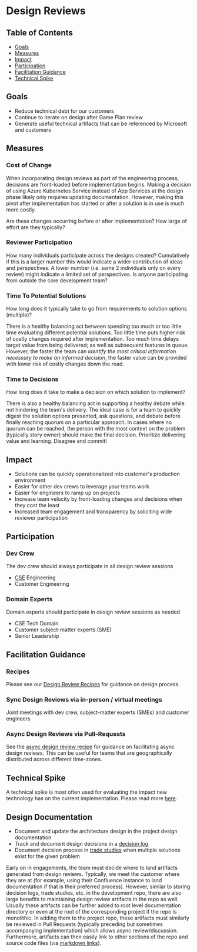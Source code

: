 # Design Reviews

## Table of Contents

- [Goals](#goals)
- [Measures](#measures)
- [Impact](#impact)
- [Participation](#participation)
- [Facilitation Guidance](#facilitation-guidance)
- [Technical Spike](#technical-spike)

## Goals

- Reduce technical debt for our customers
- Continue to iterate on design after Game Plan review
- Generate useful technical artifacts that can be referenced by Microsoft and customers

## Measures

### Cost of Change

When incorporating design reviews as part of the engineering process, decisions are front-loaded before implementation begins. Making a decision of using Azure Kubernetes Service instead of App Services at the design phase likely only requires updating documentation. However, making this pivot after implementation has started or after a solution is in use is much more costly.

Are these changes occurring before or after implementation? How large of effort are they typically?

### Reviewer Participation

How many individuals participate across the designs created? Cumulatively if this is a larger number this would indicate a wider contribution of ideas and perspectives. A lower number (i.e. same 2 individuals only on every review) might indicate a limited set of perspectives. Is anyone participating from outside the core development team?

### Time To Potential Solutions

How long does it typically take to go from requirements to solution options (multiple)?

There is a healthy balancing act between spending too much or too little time evaluating different potential solutions. Too little time puts higher risk of costly changes required after implementation. Too much time delays target value from being delivered; as well as subsequent features in queue. However, the faster the team can *identify the most critical information necessary to make an informed decision*, the faster value can be provided with lower risk of costly changes down the road.

### Time to Decisions

How long does it take to make a decision on which solution to implement?

There is also a healthy balancing act in supporting a healthy debate while not hindering the team's delivery. The ideal case is for a team to quickly digest the solution options presented, ask questions, and debate before finally reaching quorum on a particular approach. In cases where no quorum can be reached, the person with the most context on the problem (typically story owner) should make the final decision. Prioritize delivering value and learning. Disagree and commit!

## Impact

- Solutions can be quickly operationalized into customer's production environment
- Easier for other dev crews to leverage your teams work
- Easier for engineers to ramp up on projects
- Increase team velocity by front-loading changes and decisions when they cost the least
- Increased team engagement and transparency by soliciting wide reviewer participation

## Participation

### Dev Crew

The dev crew should always participate in all design review sessions

- [CSE](../../CSE.md) Engineering
- Customer Engineering

### Domain Experts

Domain experts should participate in design review sessions as needed

- CSE Tech Domain
- Customer subject-matter experts (SME)
- Senior Leadership

## Facilitation Guidance

### Recipes

Please see our [Design Review Recipes](./recipes/README.md) for guidance on design process.

### Sync Design Reviews via in-person / virtual meetings

Joint meetings with dev crew, subject-matter experts (SMEs) and customer engineers

### Async Design Reviews via Pull-Requests

See the [async design review recipe](./recipes/async-design-reviews.md) for guidance on facilitating async design reviews. This can be useful for teams that are geographically distributed across different time-zones.

## Technical Spike

A technical spike is most often used for evaluating the impact new technology has on the current implementation. Please read more [here](./recipes/technical-spike.md).

## Design Documentation

- Document and update the architecture design in the project design documentation
- Track and document design decisions in a [decision log](decision-log/README.md)
- Document decision process in [trade studies](trade-studies/README.md) when multiple solutions exist for the given problem

Early on in engagements, the team must decide where to land artifacts generated from design reviews.
Typically, we meet the customer where they are at (for example, using their Confluence instance to land documentation if that is their preferred process).
However, similar to storing decision logs, trade studies, etc. in the development repo, there are also large benefits to maintaining design review artifacts in the repo as well.
Usually these artifacts can be further added to root level documentation directory or even at the root of the corresponding project if the repo is monolithic.
In adding them to the project repo, these artifacts must similarly be reviewed in Pull Requests (typically preceding but sometimes accompanying implementation) which allows async review/discussion.
Furthermore, artifacts can then easily link to other sections of the repo and source code files (via [markdown links](https://www.w3schools.io/file/markdown-links/)).
